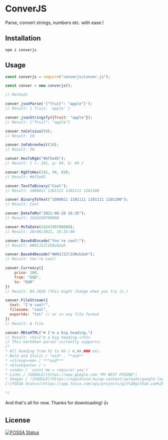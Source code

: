 # ConverJS

Parse, convert strings, numbers etc. with ease.!

## Installation

`npm i converjs`

## Usage

```js
const converjs = require("converjs/conver.js");

const conver = new converjs();

// Methods   

conver.jsonParse('{"fruit": "apple"}');
// Result: { fruit: 'apple' }

conver.jsonStringify({fruit: "apple"});
// Result: {"fruit": "apple"}

conver.toCelsius(50);
// Result: 10

conver.toFahrenheit(10);
// Result: 50

conver.HexToRgb("#bf5e45");
// Result: { r: 191, g: 94, b: 69 }

conver.RgbToHex(191, 94, 69);
// Result: #bf5e45

conver.TextToBinary("Cool");
// Result: 1000011 1101111 1101111 1101100

conver.BinaryToText("1000011 1101111 1101111 1101100");
// Result: Cool

conver.DateToMs("2021-06-20 16:35");
// Result: 1624199700000

conver.MsToDate(1624199700000);
// Result: 20/06/2021, 16:35:00

conver.Base64Encode("You're cool!");
// Result: WW91J3JlIGNvb2wh

conver.Base64Decode("WW91J3JlIGNvb2wh");
// Result: You're cool!

conver.Currency({
    price: 100,
    from: "USD",
    to: "EUR"
})
// Result: 84.3028 (This might change when you try it.)

conver.FileStream({
  text: "I'm cool!",
  filename: "cool",
  exportAs: "txt" // or in any file format
})
// Result: A file.

conver.MDtoHTML("# I'm a big heading.")
// Result: <h1>I'm a big heading.</h1>
// This markdown parser currently supports:
/*
* All heading from h1 to h6 / #,##,### etc.
* Bold and Italic / *asd* , **asd**
* <strong><em> / ***asd***
* <blockqoute> / >
* <code> / `const me = require('you')`
* Links / [GOOGLE](https://www.google.com "MY BEST FRIEND")
* Images / ![GOOGLE](https://napidroid.hu/wp-content/uploads/google-logo-header-01.jpg)[![FOSSA Status](https://app.fossa.com/api/projects/git%2Bgithub.com%2FTheMarci%2Fconverjs.svg?type=shield)](https://app.fossa.com/projects/git%2Bgithub.com%2FTheMarci%2Fconverjs?ref=badge_shield)

*/
```
And that's all for now.
Thanks for downloading! 👍

## License
[![FOSSA Status](https://app.fossa.com/api/projects/git%2Bgithub.com%2FTheMarci%2Fconverjs.svg?type=large)](https://app.fossa.com/projects/git%2Bgithub.com%2FTheMarci%2Fconverjs?ref=badge_large)
